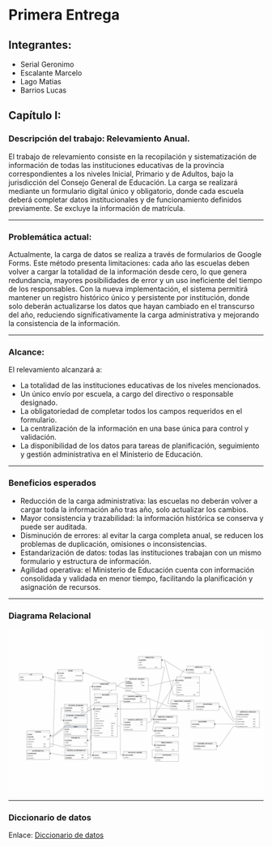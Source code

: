# Primera Entrega

## Integrantes:

- Serial Geronimo
- Escalante Marcelo
- Lago Matias
- Barrios Lucas

## Capítulo I:

### Descripción del trabajo: Relevamiento Anual.

El trabajo de relevamiento consiste en la recopilación y sistematización de información de todas las instituciones educativas de la provincia correspondientes a los niveles Inicial, Primario y de Adultos, bajo la jurisdicción del Consejo General de Educación. La carga se realizará mediante un formulario digital único y obligatorio, donde cada escuela deberá completar datos institucionales y de funcionamiento definidos previamente. Se excluye la información de matrícula.

---

### Problemática actual:

Actualmente, la carga de datos se realiza a través de formularios de Google Forms. Este método presenta limitaciones: cada año las escuelas deben volver a cargar la totalidad de la información desde cero, lo que genera redundancia, mayores posibilidades de error y un uso ineficiente del tiempo de los responsables. Con la nueva implementación, el sistema permitirá mantener un registro histórico único y persistente por institución, donde solo deberán actualizarse los datos que hayan cambiado en el transcurso del año, reduciendo significativamente la carga administrativa y mejorando la consistencia de la información.

---

### Alcance:

El relevamiento alcanzará a:

- La totalidad de las instituciones educativas de los niveles mencionados.
- Un único envío por escuela, a cargo del directivo o responsable designado.
- La obligatoriedad de completar todos los campos requeridos en el formulario.
- La centralización de la información en una base única para control y validación.
- La disponibilidad de los datos para tareas de planificación, seguimiento y gestión administrativa en el Ministerio de Educación.

---

### Beneficios esperados

- Reducción de la carga administrativa: las escuelas no deberán volver a cargar toda la información año tras año, solo actualizar los cambios.
- Mayor consistencia y trazabilidad: la información histórica se conserva y puede ser auditada.
- Disminución de errores: al evitar la carga completa anual, se reducen los problemas de duplicación, omisiones o inconsistencias.
- Estandarización de datos: todas las instituciones trabajan con un mismo formulario y estructura de información.
- Agilidad operativa: el Ministerio de Educación cuenta con información consolidada y validada en menor tiempo, facilitando la planificación y asignación de recursos.

---
### Diagrama Relacional

![erdplus (3).png](https://github.com/GeronimoSerial/basesdatos_proyecto_estudio/blob/main/doc/erdplus.png)

---
### Diccionario de datos

Enlace: [Diccionario de datos](https://github.com/GeronimoSerial/basesdatos_proyecto_estudio/blob/main/doc/diccionario_datos.pdf)

